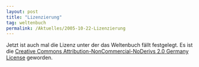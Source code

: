 ```yaml
---
layout: post
title: "Lizenzierung"
tag: weltenbuch
permalink: /Aktuelles/2005-10-22-Lizenzierung
---
```


<p>Jetzt ist auch mal die Lizenz unter der das Weltenbuch f&auml;llt festgelegt. Es ist die <a href="http://creativecommons.org/licenses/by-nc-nd/2.0/de/deed.de">Creative Commons Attribution-NonCommercial-NoDerivs 2.0 Germany License</a> geworden.</p>

